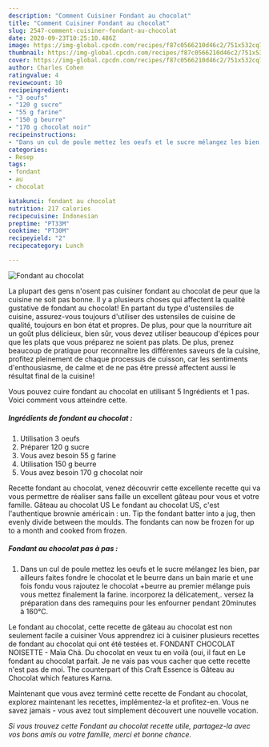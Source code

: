 ```yaml
---
description: "Comment Cuisiner Fondant au chocolat"
title: "Comment Cuisiner Fondant au chocolat"
slug: 2547-comment-cuisiner-fondant-au-chocolat
date: 2020-09-23T10:25:10.486Z
image: https://img-global.cpcdn.com/recipes/f87c0566210d46c2/751x532cq70/fondant-au-chocolat-photo-principale-de-la-recette.jpg
thumbnail: https://img-global.cpcdn.com/recipes/f87c0566210d46c2/751x532cq70/fondant-au-chocolat-photo-principale-de-la-recette.jpg
cover: https://img-global.cpcdn.com/recipes/f87c0566210d46c2/751x532cq70/fondant-au-chocolat-photo-principale-de-la-recette.jpg
author: Charles Cohen
ratingvalue: 4
reviewcount: 10
recipeingredient:
- "3 oeufs"
- "120 g sucre"
- "55 g farine"
- "150 g beurre"
- "170 g chocolat noir"
recipeinstructions:
- "Dans un cul de poule mettez les oeufs et le sucre mélangez les bien, par ailleurs faites fondre le chocolat et le beurre dans un bain marie et une fois fondu vous rajoutez le chocolat +beurre au premier mélange puis vous mettez finalement la farine. incorporez la délicatement,. versez la préparation dans des ramequins pour les enfourner pendant 20minutes à 160°C."
categories:
- Resep
tags:
- fondant
- au
- chocolat

katakunci: fondant au chocolat 
nutrition: 217 calories
recipecuisine: Indonesian
preptime: "PT33M"
cooktime: "PT30M"
recipeyield: "2"
recipecategory: Lunch

---
```



![Fondant au chocolat](https://img-global.cpcdn.com/recipes/f87c0566210d46c2/751x532cq70/fondant-au-chocolat-photo-principale-de-la-recette.jpg)

La plupart des gens n'osent pas cuisiner fondant au chocolat de peur que la cuisine ne soit pas bonne. Il y a plusieurs choses qui affectent la qualité gustative de fondant au chocolat! En partant du type d'ustensiles de cuisine, assurez-vous toujours d'utiliser des ustensiles de cuisine de qualité, toujours en bon état et propres. De plus, pour que la nourriture ait un goût plus délicieux, bien sûr, vous devez utiliser beaucoup d'épices pour que les plats que vous préparez ne soient pas plats. De plus, prenez beaucoup de pratique pour reconnaître les différentes saveurs de la cuisine, profitez pleinement de chaque processus de cuisson, car les sentiments d'enthousiasme, de calme et de ne pas être pressé affectent aussi le résultat final de la cuisine!

<!--inarticleads1-->

Vous pouvez cuire fondant au chocolat en utilisant 5 Ingrédients et 1 pas. Voici comment vous atteindre cette.

##### Ingrédients de fondant au chocolat :

1. Utilisation 3 oeufs
1. Préparer 120 g sucre
1. Vous avez besoin 55 g farine
1. Utilisation 150 g beurre
1. Vous avez besoin 170 g chocolat noir


Recette fondant au chocolat, venez découvrir cette excellente recette qui va vous permettre de réaliser sans faille un excellent gâteau pour vous et votre famille. Gâteau au chocolat US Le fondant au chocolat US, c&#39;est l&#39;authentique brownie américain : un. Tip the fondant batter into a jug, then evenly divide between the moulds. The fondants can now be frozen for up to a month and cooked from frozen. 

<!--inarticleads2-->

##### Fondant au chocolat pas à pas :

1. Dans un cul de poule mettez les oeufs et le sucre mélangez les bien, par ailleurs faites fondre le chocolat et le beurre dans un bain marie et une fois fondu vous rajoutez le chocolat +beurre au premier mélange puis vous mettez finalement la farine. incorporez la délicatement,. versez la préparation dans des ramequins pour les enfourner pendant 20minutes à 160°C.


Le fondant au chocolat, cette recette de gâteau au chocolat est non seulement facile a cuisiner Vous apprendrez ici à cuisiner plusieurs recettes de fondant au chocolat qui ont été testées et. FONDANT CHOCOLAT NOISETTE - Maïa Chä. Du chocolat en veux tu en voilà (oui, il faut en Le fondant au chocolat parfait. Je ne vais pas vous cacher que cette recette n&#39;est pas de moi. The counterpart of this Craft Essence is Gâteau au Chocolat which features Karna. 

<!--inarticleads1-->

<p>
Maintenant que vous avez terminé cette recette de Fondant au chocolat, explorez maintenant les recettes, implémentez-la et profitez-en. Vous ne savez jamais - vous avez tout simplement découvert une nouvelle vocation.
</p>

<p>
<i>Si vous trouvez cette Fondant au chocolat recette utile, partagez-la avec vos bons amis ou votre famille, merci et bonne chance.</i>
</p>
